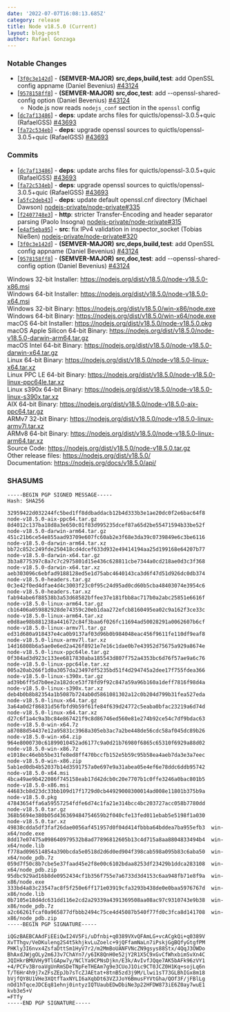 ```yaml
---
date: '2022-07-07T16:08:13.685Z'
category: release
title: Node v18.5.0 (Current)
layout: blog-post
author: Rafael Gonzaga
---
```


### Notable Changes

- \[[`3f0c3e142d`](https://github.com/nodejs/node/commit/3f0c3e142d)] - **(SEMVER-MAJOR)** **src,deps,build,test**: add OpenSSL config appname (Daniel Bevenius) [#43124](https://github.com/nodejs/node/pull/43124)
- \[[`9578158ff8`](https://github.com/nodejs/node/commit/9578158ff8)] - **(SEMVER-MAJOR)** **src,doc,test**: add --openssl-shared-config option (Daniel Bevenius) [#43124](https://github.com/nodejs/node/pull/43124)
  - Node.js now reads `nodejs_conf` section in the `openssl` config
- \[[`dc7af13486`](https://github.com/nodejs/node/commit/dc7af13486)] - **deps**: update archs files for quictls/openssl-3.0.5+quic (RafaelGSS) [#43693](https://github.com/nodejs/node/pull/43693)
- \[[`fa72c534eb`](https://github.com/nodejs/node/commit/fa72c534eb)] - **deps**: upgrade openssl sources to quictls/openssl-3.0.5+quic (RafaelGSS) [#43693](https://github.com/nodejs/node/pull/43693)

### Commits

- \[[`dc7af13486`](https://github.com/nodejs/node/commit/dc7af13486)] - **deps**: update archs files for quictls/openssl-3.0.5+quic (RafaelGSS) [#43693](https://github.com/nodejs/node/pull/43693)
- \[[`fa72c534eb`](https://github.com/nodejs/node/commit/fa72c534eb)] - **deps**: upgrade openssl sources to quictls/openssl-3.0.5+quic (RafaelGSS) [#43693](https://github.com/nodejs/node/pull/43693)
- \[[`a5fc2deb43`](https://github.com/nodejs/node/commit/a5fc2deb43)] - **deps**: update default openssl.cnf directory (Michael Dawson) [nodejs-private/node-private#335](https://github.com/nodejs-private/node-private/pull/335)
- \[[`f2407748e3`](https://github.com/nodejs/node/commit/f2407748e3)] - **http**: stricter Transfer-Encoding and header separator parsing (Paolo Insogna) [nodejs-private/node-private#315](https://github.com/nodejs-private/node-private/pull/315)
- \[[`e4af5eba95`](https://github.com/nodejs/node/commit/e4af5eba95)] - **src**: fix IPv4 validation in inspector_socket (Tobias Nießen) [nodejs-private/node-private#320](https://github.com/nodejs-private/node-private/pull/320)
- \[[`3f0c3e142d`](https://github.com/nodejs/node/commit/3f0c3e142d)] - **(SEMVER-MAJOR)** **src,deps,build,test**: add OpenSSL config appname (Daniel Bevenius) [#43124](https://github.com/nodejs/node/pull/43124)
- \[[`9578158ff8`](https://github.com/nodejs/node/commit/9578158ff8)] - **(SEMVER-MAJOR)** **src,doc,test**: add --openssl-shared-config option (Daniel Bevenius) [#43124](https://github.com/nodejs/node/pull/43124)

Windows 32-bit Installer: https://nodejs.org/dist/v18.5.0/node-v18.5.0-x86.msi \
Windows 64-bit Installer: https://nodejs.org/dist/v18.5.0/node-v18.5.0-x64.msi \
Windows 32-bit Binary: https://nodejs.org/dist/v18.5.0/win-x86/node.exe \
Windows 64-bit Binary: https://nodejs.org/dist/v18.5.0/win-x64/node.exe \
macOS 64-bit Installer: https://nodejs.org/dist/v18.5.0/node-v18.5.0.pkg \
macOS Apple Silicon 64-bit Binary: https://nodejs.org/dist/v18.5.0/node-v18.5.0-darwin-arm64.tar.gz \
macOS Intel 64-bit Binary: https://nodejs.org/dist/v18.5.0/node-v18.5.0-darwin-x64.tar.gz \
Linux 64-bit Binary: https://nodejs.org/dist/v18.5.0/node-v18.5.0-linux-x64.tar.xz \
Linux PPC LE 64-bit Binary: https://nodejs.org/dist/v18.5.0/node-v18.5.0-linux-ppc64le.tar.xz \
Linux s390x 64-bit Binary: https://nodejs.org/dist/v18.5.0/node-v18.5.0-linux-s390x.tar.xz \
AIX 64-bit Binary: https://nodejs.org/dist/v18.5.0/node-v18.5.0-aix-ppc64.tar.gz \
ARMv7 32-bit Binary: https://nodejs.org/dist/v18.5.0/node-v18.5.0-linux-armv7l.tar.xz \
ARMv8 64-bit Binary: https://nodejs.org/dist/v18.5.0/node-v18.5.0-linux-arm64.tar.xz \
Source Code: https://nodejs.org/dist/v18.5.0/node-v18.5.0.tar.gz \
Other release files: https://nodejs.org/dist/v18.5.0/ \
Documentation: https://nodejs.org/docs/v18.5.0/api/

### SHASUMS

```
-----BEGIN PGP SIGNED MESSAGE-----
Hash: SHA256

32959422d032244fc5bed1ff8ddbaddacb12b4d333b3e1ae20dc0f2e6bac64f8  node-v18.5.0-aix-ppc64.tar.gz
8d4012c137ba18d8a3e650c01f83d995235dcef87a65d2be55471594b33be52f  node-v18.5.0-darwin-arm64.tar.gz
451c21b6ce54e855aad93709e607fc60ab2e3f68e3da39c0739849e6c3be6116  node-v18.5.0-darwin-arm64.tar.xz
bb72c852c249fde250418cd4dcef633d932e49414194aa25d199168e64207b77  node-v18.5.0-darwin-x64.tar.gz
3b3a8775397c8a7c7c2975801d15e436c628811cbe7344a0cd218ae0d3c3f368  node-v18.5.0-darwin-x64.tar.xz
aeb303096c6ebfad9188128ed5e1d75abc4640143ca3d6f47d51d926dc0db374  node-v18.5.0-headers.tar.gz
0c3e42f0ed4dfae4d4c3003f23c0f95c24d95ad0cd60b5cba48403074e3954c6  node-v18.5.0-headers.tar.xz
fab94abe6f88538b3a53d68582bffee37e181fbb8ac717b0a2abc25851e6616f  node-v18.5.0-linux-arm64.tar.gz
cb16406a059882928de74359c20eb1daa272efcb8160495ea02c9a162f3ce33c  node-v18.5.0-linux-arm64.tar.xz
e0d8ae98b881238a441672c84f3baa6f026fc11694ad50028291a0062607b6cf  node-v18.5.0-linux-armv7l.tar.gz
ed31d680a918437e4ca0b9137af03d96b0b984048eac456f9611fe110df9eaf8  node-v18.5.0-linux-armv7l.tar.xz
14d16808b6a5ae0e6ed2a426f8921e7e16c1dae0b7e43952d75675a929a8674e  node-v18.5.0-linux-ppc64le.tar.gz
0f304ad3d923c133ee6817830aba185543d807f752a4353bc6d76f57ae9a6c76  node-v18.5.0-linux-ppc64le.tar.xz
005a20ab266f1d0a3057da23497df5235bd51f4d294745a2dee17f755fdea366  node-v18.5.0-linux-s390x.tar.gz
ad39b6ff5d7b0ee2a182dce53f78fd9f92c847a59a96b160a1deff7816f98d4a  node-v18.5.0-linux-s390x.tar.xz
deb4b0b8b82354a1b5087b724ab0d5861081302a12c0b204d799b31fea527eda  node-v18.5.0-linux-x64.tar.gz
3a64a0d2f86831d56fbfd9b59f61fe84f639d24772c5eaba0bfac23219a6d74d  node-v18.5.0-linux-x64.tar.xz
d27c6f1a4c9a3bc84e867421f9c8d86746ed560e81e274b92ce54c7df9bdac63  node-v18.5.0-win-x64.7z
a87088d54437e12a95831c3968a305eb3ac7a2be448de56cdc58af045dc89b26  node-v18.5.0-win-x64.zip
964e8000730c61899010452ad6177c9a0d21b76980f6865c65310f6929a88d02  node-v18.5.0-win-x86.7z
e1018ec46ebb5be31fe8ed8ff470bccfb152e5b59c95b58ea4aeb7da3e3a7eec  node-v18.5.0-win-x86.zip
5ab1ed0db4b52037b14d3591757a0e697e9a31abea05e4ef6e78ddc6ddb95742  node-v18.5.0-x64.msi
4bca49ae9b422086f745158eab17d42dcb0c20e7707b1c0ffe3246a0bac801b5  node-v18.5.0-x86.msi
44683cb8d23dc33bb109d17f1729d0cb44929008300014ad008e11801b375b9a  node-v18.5.0.pkg
47843654ffa6a59557254fdfe6d74c1fa21e314bcc4bc203727acc058b7780dd  node-v18.5.0.tar.gz
368b5694e380b05d436369484754659b2f040cfe13fed011ebab5e5198f1a030  node-v18.5.0.tar.xz
49838cdda5df3faf26dae0056af451957d0f04d414fbbba64bddea7ba955efb3  win-x64/node.exe
8dd17e07475a098640979532b8ad77896812605b13c4d715a8aa8804833494b4  win-x64/node.lib
f778ad096514854a390bcda5e0518d2d6d0ed904f398cab598a095b83c6aba50  win-x64/node_pdb.7z
059d7f50c8b7cbe5e37faad45e2f8e00c6102bdaa8253df23429b1ddca283108  win-x64/node_pdb.zip
95dbc929ad16b8de0952434cf1b356f755e7a6733d3d4153c6aa948fb71e8f9a  win-x86/node.exe
333bd4a83c23547ac8f5f250e6ff171e03919cfa3293b438de0e0baa5976767d  win-x86/node.lib
0b7105e18d4dc631dd116e2cd2a29339a4391369508aa08ac97c9310743e9b38  win-x86/node_pdb.7z
a2c66261fcaf0a965877dfbbb2494c75ce4d45087b540f77fd0c3fca8d141708  win-x86/node_pdb.zip
-----BEGIN PGP SIGNATURE-----

iQGzBAEBCAAdFiEEiQwI24V5Fi/uDfnbi+q0389VXvQFAmLG+vcACgkQi+q0389V
XvTThgv/VeDKuleng2S4t5khjkvLuZoelc+9jQFfamNaLn7iPskjGgBQfyGtgfPM
PHKly3I6nvx4ZsfaDttSm1HyV7r2/m2MmBoUANFVNcZN9gsys88Stx/4QqJ3OWDo
BhAxdJWjgOLy2m6J3v7ChAYn7/y6IK8QnH0e52jY2R1X5C9xGvCfWhxbimSvXn4C
JQIHkrBMUVHy9TlGApw7y/NClYa9CPNsDjkn/E3k/AvIvfJQqe7AK5bAFk96zVY1
+4/PCFv3BroaVgUnRmSDeTNpFeTHEAm7g9e3CUoJ1Oic9CT0JCZ0H1Kq+sojLq6n
T/T6Hr4h9j7xZFsZEpJb7sTcZJAEtat+8tnB5zd3j9M/Llwi1sT73GLBhIGx8m18
bVjfQY8U1VHe3XQtfTaxNYLI6aXqbDt63VZJJoY6BmusFYVtGha/QOf3F/jFBlLg
nOd1hTqceJDCEq81ehnj0intyzIQTUaubEDwDbiNe3p22HFDW873iE6Z0ay7wuE1
kvb3e5+V
=FTfy
-----END PGP SIGNATURE-----

```
